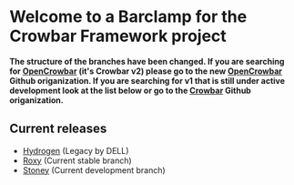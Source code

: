 # Welcome to a Barclamp for the Crowbar Framework project

**The structure of the branches have been changed. If you are searching for
[OpenCrowbar](https://github.com/OpenCrowbar) (it's Crowbar v2) please go to
the new [OpenCrowbar](https://github.com/OpenCrowbar) Github origanization.
If you are searching for v1 that is still under active development look at
the list below or go to the [Crowbar](https://github.com/Crowbar) Github
origanization.**


## Current releases

* [Hydrogen](https://github.com/crowbar/barclamp-dns/tree/release/hydrogen/master) (Legacy by DELL)
* [Roxy](https://github.com/crowbar/barclamp-dns/tree/release/roxy/master) (Current stable branch)
* [Stoney](https://github.com/crowbar/barclamp-dns/tree/release/stoney/master) (Current development branch)
